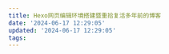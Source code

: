 ```yaml
---
title: Hexo网页编辑环境搭建暨重拾复活多年前的博客
date: '2024-06-17 12:29:05'
updated: '2024-06-17 12:29:05'
tags:
---
```

